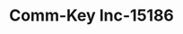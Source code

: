 ---
f_zip-code: 77833
f_state-code: TX
title: Comm-Key Inc-15186
f_phone: 979-865-2575
f_city-only: Brenham
f_address: 972 North Park Street Brenham
f_location-unique-id: '15186'
slug: comm-key-inc-15186
updated-on: '2024-05-30T13:46:58.046Z'
created-on: '2024-05-30T13:36:59.803Z'
published-on: '2024-05-30T13:54:32.469Z'
f_city-state: cms/city/brenham-tx.md
f_company: cms/company/comm-key-inc.md
f_state: cms/state/texas.md
layout: '[payday-loan].html'
tags: payday-loan
---